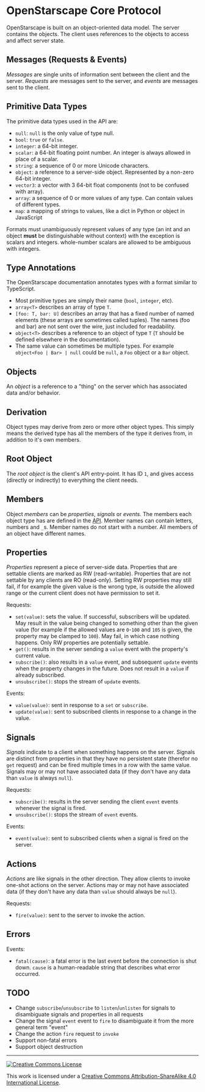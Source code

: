 # OpenStarscape Core Protocol
OpenStarscape is built on an object-oriented data model. The server contains the objects. The client uses references to the objects to access and affect server state.

## Messages (Requests & Events)
_Messages_ are single units of information sent between the client and the server. _Requests_ are messages sent to the server, and _events_ are messages sent to the client.

## Primitive Data Types
The primitive data types used in the API are:
- `null`: `null` is the only value of type null.
- `bool`: `true` or `false`.
- `integer`: a 64-bit integer.
- `scalar`: a 64-bit floating point number. An integer is always allowed in place of a scalar.
- `string`: a sequence of 0 or more Unicode characters.
- `object`: a reference to a server-side object. Represented by a non-zero 64-bit integer.
- `vector3`: a vector with 3 64-bit float components (not to be confused with array).
- `array`: a sequence of 0 or more values of any type. Can contain values of different types.
- `map`: a mapping of strings to values, like a dict in Python or object in JavaScript

Formats must unambiguously represent values of any type (an int and an object __must__ be distinguishable without context) with the exception is scalars and integers. whole-number scalars are allowed to be ambiguous with integers.

## Type Annotations
The OpenStarscape documentation annotates types with a format similar to TypeScript.
- Most primitive types are simply their name (`bool`, `integer`, etc).
- `array<T>` describes an array of type `T`.
- `[foo: T, bar: U]` describes an array that has a fixed number of named elements (these arrays are sometimes called tuples). The names (foo and bar) are not sent over the wire, just included for readability.
- `object<T>` describes a reference to an object of type `T` (`T` should be defined elsewhere in the documentation).
- The same value can sometimes be multiple types. For example `object<Foo | Bar> | null` could be `null`, a `Foo` object or a `Bar` object.

## Objects
An _object_ is a reference to a "thing" on the server which has associated data and/or behavior.

## Derivation
Object types may derive from zero or more other object types. This simply means the derived type has all the members of the type it derives from, in addition to it's own members.

## Root Object
The _root object_ is the client's API entry-point. It has ID `1`, and gives access (directly or indirectly) to everything the client needs.

## Members
Object _members_ can be _properties_, _signals_ or _events_. The members each object type has are defined in the [API](api.md). Member names can contain letters, numbers and `_`s. Member names do not start with a number. All members of an object have different names.

## Properties
_Properties_ represent a piece of server-side data. Properties that are settable clients are marked as RW (read-writable). Properties that are not settable by any clients are RO (read-only). Setting RW properties may still fail, if for example the given value is the wrong type, is outside the allowed range or the current client does not have permission to set it.

Requests:
- `set(value)`: sets the value. If successful, subscribers will be updated. May result in the value being changed to something other than the given value (for example if the allowed values are `0`-`100` and `105` is given, the property may be clamped to `100`). May fail, in which case nothing happens. Only RW properties are potentially settable.
- `get()`: results in the server sending a `value` event with the property's current value.
- `subscribe()`: also results in a `value` event, and subsequent `update` events when the property changes in the future. Does not result in a `value` if already subscribed.
- `unsubscribe()`: stops the stream of `update` events.

Events:
- `value(value)`: sent in response to a `set` or `subscribe`.
- `update(value)`: sent to subscribed clients in response to a change in the value.

## Signals
_Signals_ indicate to a client when something happens on the server. Signals are distinct from properties in that they have no persistent state (therefor no `get` request) and can be fired multiple times in a row with the same value. Signals may or may not have associated data (if they don't have any data than `value` is always `null`).

Requests:
- `subscribe()`: results in the server sending the client `event` events whenever the signal is fired.
- `unsubscribe()`: stops the stream of `event` events.

Events:
- `event(value)`: sent to subscribed clients when a signal is fired on the server.

## Actions
_Actions_ are like signals in the other direction. They allow clients to invoke one-shot actions on the server. Actions may or may not have associated data (if they don't have any data than `value` should always be `null`).

Requests:
- `fire(value)`: sent to the server to invoke the action.

## Errors
Events:
- `fatal(cause)`: a fatal error is the last event before the connection is shut down. `cause` is a human-readable string that describes what error occurred.

## TODO
- Change `subscribe`/`unsubscribe` to `listen`/`unlisten` for signals to disambiguate signals and properties in all requests
- Change the signal `event` event to `fire` to disambiguate it from the more general term "event"
- Change the action `fire` request to `invoke`
- Support non-fatal errors
- Support object destruction

---

<a rel="license" href="http://creativecommons.org/licenses/by-sa/4.0/"><img alt="Creative Commons License" style="border-width:0" src="https://i.creativecommons.org/l/by-sa/4.0/88x31.png" /></a>

This work is licensed under a [Creative Commons Attribution-ShareAlike 4.0 International License](http://creativecommons.org/licenses/by-sa/4.0/).
